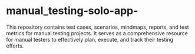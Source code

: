 # manual_testing-solo-app-

This repository contains test cases, scenarios, mindmaps, reports, and test metrics for manual testing projects. It serves as a comprehensive resource for manual testers to effectively plan, execute, and track their testing efforts.

